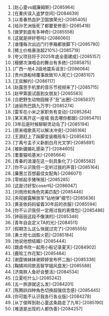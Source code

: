 
1. [赵心童vs威廉姆斯]-[2085964]
1. [在重庆误入盗梦空间]-[2084639]
1. [以青春热血护卫国旗荣光]-[2085405]
1. [给孙艺洲版死了都要爱修音]-[2085418]
1. [做梦到底有多神奇]-[2085558]
1. [这就是拼好卷吗]-[2086060]
1. [谁懂每次出远门行李箱都放脚下]-[2085780]
1. [稀土价格暴涨超210%]-[2085719]
1. [夸父项目将于2025年底全面建成]-[2085157]
1. [檀健次演唱会的舞台有多绝]-[2085875]
1. [广西一地4.2级地震系谣言]-[2086064]
1. [贵州游船倾覆事故致10人死亡]-[2085107]
1. [王奕解约]-[2086117]
1. [赵露思手机里的音乐节视频来了]-[2085715]
1. [赵甲第面试面到女朋友]-[2085583]
1. [合肥野生动物园猴子“丑”出圈]-[2085637]
1. [迪丽热巴跳九万字]-[2085274]
1. [雷军在小米之家职务有变动]-[2085264]
1. [某天离开这一座城 我去哪你都跟]-[2085470]
1. [3年后是时候聊聊灵动岛了]-[2085194]
1. [原来唱歌真可以解决冲突]-[2085166]
1. [王源赶上了跺脚变装晚班车]-[2085632]
1. [丁禹兮孟子义新剧白月光文学]-[2085891]
1. [被新疆婚礼感染了]-[2084605]
1. [耄耋猫哈基米]-[2085664]
1. [青春的浪漫在这一刻具象化了]-[2085582]
1. [你不认识我但一定听过我的声音]-[2085164]
1. [廉惠兰百想最佳女配角]-[2086071]
1. [零帧起手猪咪摇]-[2085285]
1. [这是讨好型coser吗]-[2086047]
1. [刘雨欣和角色完美匹配]-[2085446]
1. [央视披露解放军“钻地弹”细节]-[2085636]
1. [黄圣依妈妈留着30年前的衣服]-[2085594]
1. [你不认识我但一定用过我的表情包]-[2085486]
1. [钟丽丽这段不像演的]-[2085348]
1. [青年自会定义TA的光]-[2084511]
1. [假期怎么这么快就过完了]-[2085555]
1. [勇士抢七战胜火箭]-[2085184]
1. [他说他想结婚]-[2085444]
1. [跟虞书欣一起用小船记录夏天]-[2084902]
1. [鹿晗工作花絮]-[2085484]
1. [谢霆锋妹妹谢婷婷宣布怀二胎]-[2085336]
1. [鞠婧祎同款高智学姐风盘发]-[2085588]
1. [济南胖人鱼好会整活]-[2084534]
1. [立夏吃什么]-[2085242]
1. [五一旅游就这么发]-[2084201]
1. [陈腾跃四种角色切换超强信念感]-[2085445]
1. [你可能不认识我各行各业版]-[2084278]
1. [从丁俊晖到赵心童这条路走了九年]-[2085190]
1. [难道是出现的人都伪善]-[2084257]